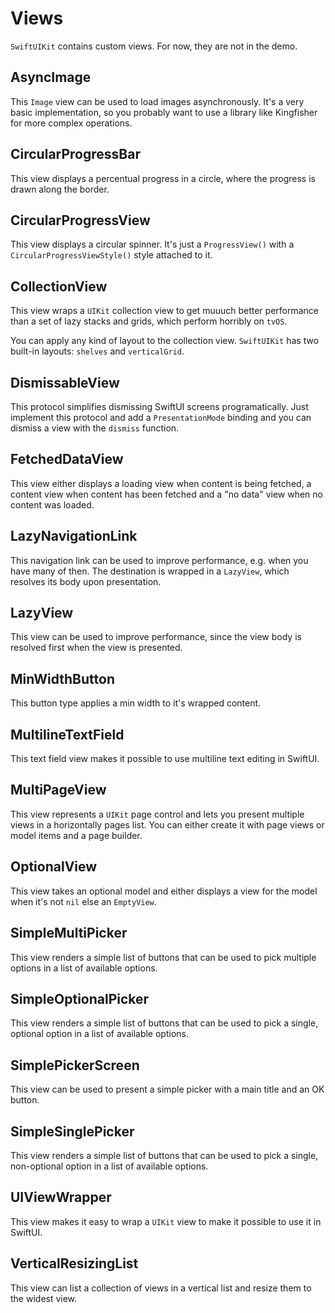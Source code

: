 # Views

`SwiftUIKit` contains custom views. For now, they are not in the demo.


## AsyncImage

This `Image` view can be used to load images asynchronously. It's a very basic implementation, so you probably want to use a library like Kingfisher for more complex operations.


## CircularProgressBar

This view displays a percentual progress in a circle, where the progress is drawn along the border.


## CircularProgressView

This view displays a circular spinner. It's just a `ProgressView()` with a `CircularProgressViewStyle()`  style attached to it.


## CollectionView

This view wraps a `UIKit` collection view to get muuuch better performance than a set of lazy stacks and grids, which perform horribly on `tvOS`.

You can apply any kind of layout to the collection view. `SwiftUIKit` has two built-in layouts: `shelves` and `verticalGrid`.


## DismissableView

This protocol simplifies dismissing SwiftUI screens programatically. Just implement this protocol and add a `PresentationMode` binding and you can dismiss a view with the `dismiss` function.


## FetchedDataView

This view either displays a loading view when content is being fetched, a content view when content has been fetched and a "no data" view when no content was loaded.


## LazyNavigationLink

This navigation link can be used to improve performance, e.g. when you have many of then. The destination is wrapped in a `LazyView`, which resolves its body upon presentation.


## LazyView

This view can be used to improve performance, since the view body is resolved first when the view is presented.


## MinWidthButton

This button type applies a min width to it's wrapped content.


## MultilineTextField

This text field view makes it possible to use multiline text editing in SwiftUI.


## MultiPageView

This view represents a `UIKit` page control and lets you present multiple views in a horizontally pages list. You can either create it with page views or model items and a page builder.


## OptionalView

This view takes an optional model and either displays a view for the model when it's not `nil` else an `EmptyView`.


## SimpleMultiPicker

This view renders a simple list of buttons that can be used to pick multiple options in a list of available options.


## SimpleOptionalPicker

This view renders a simple list of buttons that can be used to pick a single, optional option in a list of available options.


## SimplePickerScreen

This view can be used to present a simple picker with a main title and an OK button.


## SimpleSinglePicker

This view renders a simple list of buttons that can be used to pick a single, non-optional option in a list of available options.


## UIViewWrapper

This view makes it easy to wrap a `UIKit` view to make it possible to use it in SwiftUI.


## VerticalResizingList

This view can list a collection of views in a vertical list and resize them to the widest view.

